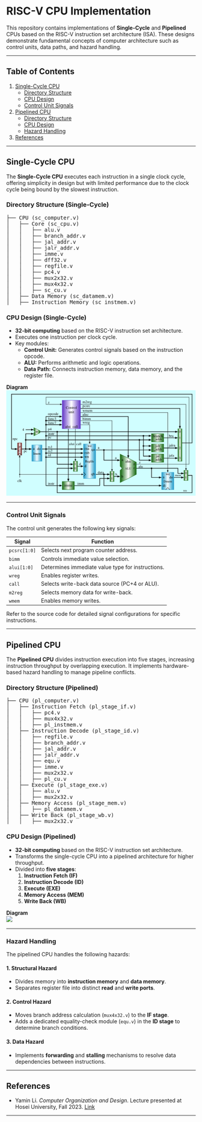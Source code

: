# RISC-V CPU Implementation

This repository contains implementations of **Single-Cycle** and **Pipelined** CPUs based on the RISC-V instruction set architecture (ISA). These designs demonstrate fundamental concepts of computer architecture such as control units, data paths, and hazard handling.

---

## Table of Contents

1. [Single-Cycle CPU](#single-cycle-cpu)
   - [Directory Structure](#directory-structure-single-cycle)
   - [CPU Design](#cpu-design-single-cycle)
   - [Control Unit Signals](#control-unit-signals)
2. [Pipelined CPU](#pipelined-cpu)
   - [Directory Structure](#directory-structure-pipelined)
   - [CPU Design](#cpu-design-pipelined)
   - [Hazard Handling](#hazard-handling)
3. [References](#references)

---

## Single-Cycle CPU

The **Single-Cycle CPU** executes each instruction in a single clock cycle, offering simplicity in design but with limited performance due to the clock cycle being bound by the slowest instruction.

### Directory Structure (Single-Cycle)
<pre>
├── CPU (sc_computer.v)
│   ├── Core (sc_cpu.v)
│   │   ├── alu.v
│   │   ├── branch_addr.v
│   │   ├── jal_addr.v
│   │   ├── jalr_addr.v
│   │   ├── imme.v
│   │   ├── dff32.v
│   │   ├── regfile.v
│   │   ├── pc4.v
│   │   ├── mux2x32.v
│   │   ├── mux4x32.v
│   │   ├── sc_cu.v
│   ├── Data Memory (sc_datamem.v)
│   ├── Instruction Memory (sc_instmem.v)
</pre>

### CPU Design (Single-Cycle)
- **32-bit computing** based on the RISC-V instruction set architecture.
- Executes one instruction per clock cycle.
- Key modules:
  - **Control Unit:** Generates control signals based on the instruction opcode.
  - **ALU:** Performs arithmetic and logic operations.
  - **Data Path:** Connects instruction memory, data memory, and the register file.
  
**Diagram**  
![](singlecycle.png)

---

### Control Unit Signals
The control unit generates the following key signals:

| Signal       | Function                                         |
|--------------|--------------------------------------------------|
| `pcsrc[1:0]` | Selects next program counter address.            |
| `bimm`       | Controls immediate value selection.             |
| `alui[1:0]`  | Determines immediate value type for instructions.|
| `wreg`       | Enables register writes.                        |
| `call`       | Selects write-back data source (PC+4 or ALU).    |
| `m2reg`      | Selects memory data for write-back.             |
| `wmem`       | Enables memory writes.                          |

Refer to the source code for detailed signal configurations for specific instructions.

---

## Pipelined CPU

The **Pipelined CPU** divides instruction execution into five stages, increasing instruction throughput by overlapping execution. It implements hardware-based hazard handling to manage pipeline conflicts.

### Directory Structure (Pipelined)
<pre>
├── CPU (pl_computer.v)
│   ├── Instruction Fetch (pl_stage_if.v)
│   │   ├── pc4.v
│   │   ├── mux4x32.v
│   │   ├── pl_instmem.v
│   ├── Instruction Decode (pl_stage_id.v)
│   │   ├── regfile.v
│   │   ├── branch_addr.v
│   │   ├── jal_addr.v
│   │   ├── jalr_addr.v
│   │   ├── equ.v
│   │   ├── imme.v
│   │   ├── mux2x32.v
│   │   ├── pl_cu.v
│   ├── Execute (pl_stage_exe.v)
│   │   ├── alu.v
│   │   ├── mux2x32.v
│   ├── Memory Access (pl_stage_mem.v)
│   │   ├── pl_datamem.v
│   ├── Write Back (pl_stage_wb.v)
│   │   ├── mux2x32.v
</pre>

### CPU Design (Pipelined)
- **32-bit computing** based on the RISC-V instruction set architecture.
- Transforms the single-cycle CPU into a pipelined architecture for higher throughput.
- Divided into **five stages**:
  1. **Instruction Fetch (IF)**
  2. **Instruction Decode (ID)**
  3. **Execute (EXE)**
  4. **Memory Access (MEM)**
  5. **Write Back (WB)**

**Diagram**  
![](pipeline.png)

---

### Hazard Handling
The pipelined CPU handles the following hazards:

#### **1. Structural Hazard**
- Divides memory into **instruction memory** and **data memory**.
- Separates register file into distinct **read** and **write ports**.

#### **2. Control Hazard**
- Moves branch address calculation (`mux4x32.v`) to the **IF stage**.
- Adds a dedicated equality-check module (`equ.v`) in the **ID stage** to determine branch conditions.

#### **3. Data Hazard**
- Implements **forwarding** and **stalling** mechanisms to resolve data dependencies between instructions.

---

## References

- Yamin Li. *Computer Organization and Design*. Lecture presented at Hosei University, Fall 2023. [Link](https://yamin.cis.k.hosei.ac.jp/lectures/cod/)

---



  
